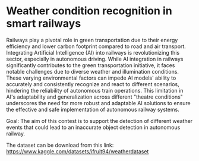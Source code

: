 # Weather condition recognition in smart railways

Railways play a pivotal role in green transportation due to their energy efficiency and lower carbon footprint compared to road and air transport. Integrating Artificial Intelligence (AI) into railways is revolutionizing this sector, especially in autonomous driving. While AI integration in railways significantly contributes to the green transportation initiative, it faces notable challenges due to diverse weather and illumination conditions. These varying environmental factors can impede AI models' ability to accurately and consistently recognize and react to different scenarios, hindering the reliability of autonomous train operations. This limitation in AI's adaptability and generalization across different "theatre conditions" underscores the need for more robust and adaptable AI solutions to ensure the effective and safe implementation of autonomous railway systems.

Goal: The aim of this contest is to support the detection of different weather events that could lead to an inaccurate object detection in autonomous railway.

The dataset can be download from this link: https://www.kaggle.com/datasets/ifruit94/weatherdataset
